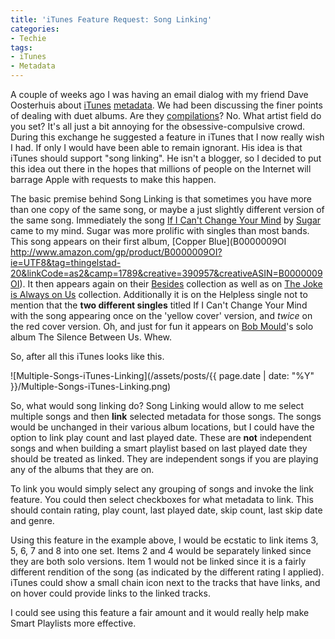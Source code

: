 ```yaml
---
title: 'iTunes Feature Request: Song Linking'
categories:
- Techie
tags:
- iTunes
- Metadata
---
```


A couple of weeks ago I was having an email dialog with my friend Dave Oosterhuis about [iTunes](http://en.wikipedia.org/wiki/Itunes) [metadata](http://en.wikipedia.org/wiki/Metadata). We had been discussing the finer points of dealing with duet albums. Are they [compilations](http://en.wikipedia.org/wiki/Compilation_album)? No. What artist field do you set? It's all just a bit annoying for the obsessive-compulsive crowd.
During this exchange he suggested a feature in iTunes that I now really wish I had. If only I would have been able to remain ignorant. His idea is that iTunes should support "song linking". He isn't a blogger, so I decided to put this idea out there in the hopes that millions of people on the Internet will barrage Apple with requests to make this happen.

The basic premise behind Song Linking is that sometimes you have more than one copy of the same song, or maybe a just slightly different version of the same song. Immediately the song [If I Can't Change Your Mind](http://www.last.fm/music/Sugar/_/If+I+Can%27t+Change+Your+Mind) by [Sugar](http://en.wikipedia.org/wiki/Sugar_(band)) came to my mind. Sugar was more prolific with singles than most bands. This song appears on their first album, [Copper Blue](B0000009OI
http://www.amazon.com/gp/product/B0000009OI?ie=UTF8&tag=thingelstad-20&linkCode=as2&camp=1789&creative=390957&creativeASIN=B0000009OI). It then appears again on their [Besides](http://www.amazon.com/gp/product/B0000009PP?ie=UTF8&tag=thingelstad-20&linkCode=as2&camp=1789&creative=390957&creativeASIN=B0000009PP) collection as well as on [The Joke is Always on Us](http://en.wikipedia.org/wiki/Besides#The_Joke_Is_Always_On_Us.2C_Sometimes.) collection. Additionally it is on the Helpless single not to mention that the **two different singles** titled If I Can't Change Your Mind with the song appearing once on the 'yellow cover' version, and _twice_ on the red cover version. Oh, and just for fun it appears on [Bob Mould](http://www.bobmould.com/)'s solo album The Silence Between Us. Whew.

So, after all this iTunes looks like this.

![Multiple-Songs-iTunes-Linking](/assets/posts/{{ page.date | date: "%Y" }}/Multiple-Songs-iTunes-Linking.png)

So, what would song linking do? Song Linking would allow to me select multiple songs and then **link** selected metadata for those songs. The songs would be unchanged in their various album locations, but I could have the option to link play count and last played date. These are **not** independent songs and when building a smart playlist based on last played date they should be treated as linked. They are independent songs if you are playing any of the albums that they are on.

To link you would simply select any grouping of songs and invoke the link feature. You could then select checkboxes for what metadata to link. This should contain rating, play count, last played date, skip count, last skip date and genre.

Using this feature in the example above, I would be ecstatic to link items 3, 5, 6, 7 and 8 into one set. Items 2 and 4 would be separately linked since they are both solo versions. Item 1 would not be linked since it is a fairly different rendition of the song (as indicated by the different rating I applied). iTunes could show a small chain icon next to the tracks that have links, and on hover could provide links to the linked tracks.

I could see using this feature a fair amount and it would really help make Smart Playlists more effective.

